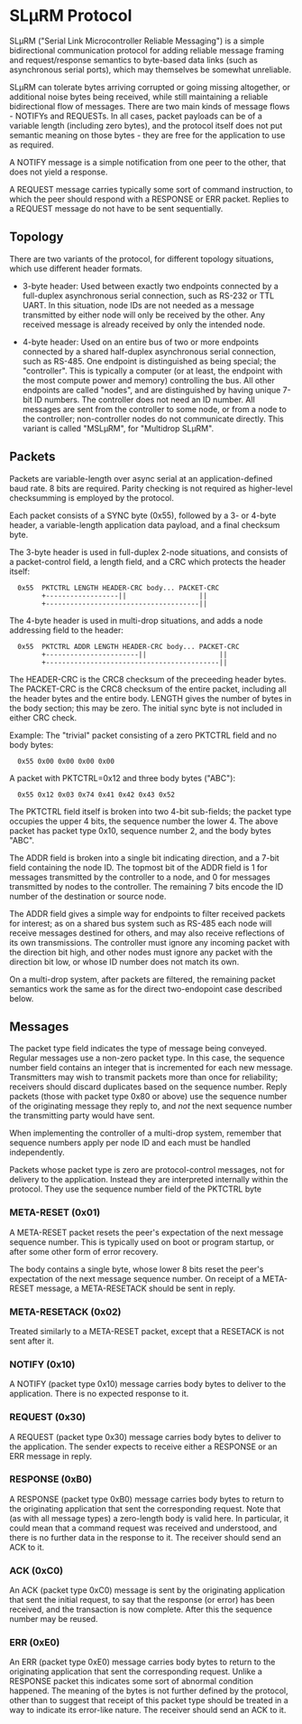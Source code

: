 SLµRM Protocol
==============

SLµRM ("Serial Link Microcontroller Reliable Messaging") is a simple bidirectional communication protocol for adding reliable message framing and request/response semantics to byte-based data links (such as asynchronous serial ports), which may themselves be somewhat unreliable.

SLµRM can tolerate bytes arriving corrupted or going missing altogether, or additional noise bytes being received, while still maintaining a reliable bidirectional flow of messages. There are two main kinds of message flows - NOTIFYs and REQUESTs. In all cases, packet payloads can be of a variable length (including zero bytes), and the protocol itself does not put semantic meaning on those bytes - they are free for the application to use as required.

A NOTIFY message is a simple notification from one peer to the other, that does not yield a response.

A REQUEST message carries typically some sort of command instruction, to which the peer should respond with a RESPONSE or ERR packet. Replies to a REQUEST message do not have to be sent sequentially.

Topology
--------

There are two variants of the protocol, for different topology situations, which use different header formats.

* 3-byte header: Used between exactly two endpoints connected by a full-duplex asynchronous serial connection, such as RS-232 or TTL UART. In this situation, node IDs are not needed as a message transmitted by either node will only be received by the other. Any received message is already received by only the intended node.

* 4-byte header: Used on an entire bus of two or more endpoints connected by a shared half-duplex asynchronous serial connection, such as RS-485. One endpoint is distinguished as being special; the "controller". This is typically a computer (or at least, the endpoint with the most compute power and memory) controlling the bus. All other endpoints are called "nodes", and are distinguished by having unique 7-bit ID numbers. The controller does not need an ID number. All messages are sent from the controller to some node, or from a node to the controller; non-controller nodes do not communicate directly. This variant is called "MSLµRM", for "Multidrop SLµRM".

Packets
-------

Packets are variable-length over async serial at an application-defined baud rate. 8 bits are required. Parity checking is not required as higher-level checksumming is employed by the protocol.

Each packet consists of a SYNC byte (0x55), followed by a 3- or 4-byte header, a variable-length application data payload, and a final checksum byte.

The 3-byte header is used in full-duplex 2-node situations, and consists of a packet-control field, a length field, and a CRC which protects the header itself:

```
  0x55  PKTCTRL LENGTH HEADER-CRC body... PACKET-CRC
        +------------------||                  ||
        +--------------------------------------||
```

The 4-byte header is used in multi-drop situations, and adds a node addressing field to the header:

```
  0x55  PKTCTRL ADDR LENGTH HEADER-CRC body... PACKET-CRC
        +-----------------------||                  ||
        +-------------------------------------------||
```

The HEADER-CRC is the CRC8 checksum of the preceeding header bytes. The PACKET-CRC is the CRC8 checksum of the entire packet, including all the header bytes and the entire body. LENGTH gives the number of bytes in the body section; this may be zero. The initial sync byte is not included in either CRC check.

Example: The "trivial" packet consisting of a zero PKTCTRL field and no body bytes:

```
  0x55 0x00 0x00 0x00 0x00
```

A packet with PKTCTRL=0x12 and three body bytes ("ABC"):

```
  0x55 0x12 0x03 0x74 0x41 0x42 0x43 0x52
```

The PKTCTRL field itself is broken into two 4-bit sub-fields; the packet type occupies the upper 4 bits, the sequence number the lower 4. The above packet has packet type 0x10, sequence number 2, and the body bytes "ABC".

The ADDR field is broken into a single bit indicating direction, and a 7-bit field containing the node ID. The topmost bit of the ADDR field is 1 for messages transmitted by the controller to a node, and 0 for messages transmitted by nodes to the controller. The remaining 7 bits encode the ID number of the destination or source node.

The ADDR field gives a simple way for endpoints to filter received packets for interest; as on a shared bus system such as RS-485 each node will receive messages destined for others, and may also receive reflections of its own transmissions. The controller must ignore any incoming packet with the direction bit high, and other nodes must ignore any packet with the direction bit low, or whose ID number does not match its own.

On a multi-drop system, after packets are filtered, the remaining packet semantics work the same as for the direct two-endopoint case described below.

Messages
--------

The packet type field indicates the type of message being conveyed. Regular messages use a non-zero packet type. In this case, the sequence number field contains an integer that is incremented for each new message. Transmitters may wish to transmit packets more than once for reliability; receivers should discard duplicates based on the sequence number. Reply packets (those with packet type 0x80 or above) use the sequence number of the originating message they reply to, and *not* the next sequence number the transmitting party would have sent.

When implementing the controller of a multi-drop system, remember that sequence numbers apply per node ID and each must be handled independently.

Packets whose packet type is zero are protocol-control messages, not for delivery to the application. Instead they are interpreted internally within the protocol. They use the sequence number field of the PKTCTRL byte 

### META-RESET (0x01)

A META-RESET packet resets the peer's expectation of the next message sequence number. This is typically used on boot or program startup, or after some other form of error recovery.

The body contains a single byte, whose lower 8 bits reset the peer's expectation of the next message sequence number. On receipt of a META-RESET message, a META-RESETACK should be sent in reply.

### META-RESETACK (0x02)

Treated similarly to a META-RESET packet, except that a RESETACK is not sent after it.

### NOTIFY (0x10)

A NOTIFY (packet type 0x10) message carries body bytes to deliver to the application. There is no expected response to it.

### REQUEST (0x30)

A REQUEST (packet type 0x30) message carries body bytes to deliver to the application. The sender expects to receive either a RESPONSE or an ERR message in reply.

### RESPONSE (0xB0)

A RESPONSE (packet type 0xB0) message carries body bytes to return to the originating application that sent the corresponding request. Note that (as with all message types) a zero-length body is valid here. In particular, it could mean that a command request was received and understood, and there is no further data in the response to it. The receiver should send an ACK to it.

### ACK (0xC0)

An ACK (packet type 0xC0) message is sent by the originating application that sent the initial request, to say that the response (or error) has been received, and the transaction is now complete. After this the sequence number may be reused.

### ERR (0xE0)

An ERR (packet type 0xE0) message carries body bytes to return to the originating application that sent the corresponding request. Unlike a RESPONSE packet this indicates some sort of abnormal condition happened. The meaning of the bytes is not further defined by the protocol, other than to suggest that receipt of this packet type should be treated in a way to indicate its error-like nature. The receiver should send an ACK to it.
